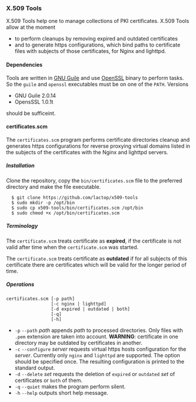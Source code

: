 ### X.509 Tools

X.509 Tools help one to manage collections of PKI certificates.  X.509 Tools
allow at the moment
* to perform cleanups by removing expired and outdated certificates
* and to generate https configurations, which bind paths to certificate files
  with subjects of those certificates, for Nginx and lighttpd.

#### Dependencies

Tools are written in [GNU Guile](https://www.gnu.org/software/guile/) and use
[OpenSSL](https://www.openssl.org) binary to perform tasks. So the `guile` and
`openssl` executables must be on one of the `PATH`. Versions
* GNU Guile 2.0.14
* OpensSSL 1.0.1t

should be sufficeint.

#### certificates.scm

The `certificates.scm` program performs certificate directories cleanup and
generates https configurations for reverse proxying virtual domains listed in
the subjects of the certificates with the Nginx and lighttpd servers.

##### Installation

Clone the repository, copy the `bin/certificates.scm` file to the preferred
directory and make the file executable.
```
  $ git clone https://github.com/lactop/x509-tools
  $ sudo mkdir -p /opt/bin
  $ sudo cp x509-tools/bin/certificates.scm /opt/bin
  $ sudo chmod +x /opt/bin/certificates.scm
```

##### Terminology

The `certificate.scm` treats certificate as **expired**, if the certificate is
not valid after time when the `certificate.scm` was started.

The `сertificate.scm` treats certificate as **outdated** if for all subjects of
this certificate there are certificates which will be valid for the longer
period of time.

##### Operations

```
certificates.scm [-p path]
                 [-c nginx | lighttpd]
                 [-d expired | outdated | both]
                 [-q]
                 [-h]
```

- `-p` `--path` *path* appends *path* to processed directories. Only files with
  `.pem` extension are taken into account. **WARNING**: certificate in one
  directory may be outdated by certificates in another.
- `-c` `--configure` *server* requests virtual https hosts configuration for the
  *server*. Currently only `nginx` and `lighttpd` are supported. The option
  should be specified once. The resulting configuration is printed to the
  standard output.
- `-d` `--delete` *set* requests the deletion of `expired` or `outdated` *set*
  of certificates or `both` of them.
- `-q` `--quiet` makes the program perform silent.
- `-h` `--help` outputs short help message.
